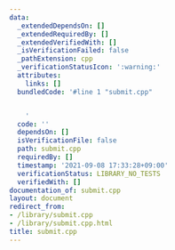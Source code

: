 ```yaml
---
data:
  _extendedDependsOn: []
  _extendedRequiredBy: []
  _extendedVerifiedWith: []
  _isVerificationFailed: false
  _pathExtension: cpp
  _verificationStatusIcon: ':warning:'
  attributes:
    links: []
  bundledCode: '#line 1 "submit.cpp"


    '
  code: ''
  dependsOn: []
  isVerificationFile: false
  path: submit.cpp
  requiredBy: []
  timestamp: '2021-09-08 17:33:28+09:00'
  verificationStatus: LIBRARY_NO_TESTS
  verifiedWith: []
documentation_of: submit.cpp
layout: document
redirect_from:
- /library/submit.cpp
- /library/submit.cpp.html
title: submit.cpp
---
```

